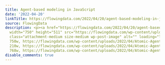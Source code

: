 ```yaml
---
title: Agent-based modeling in JavaScript
date: '2022-04-20'
linkTitle: https://flowingdata.com/2022/04/20/agent-based-modeling-in-javascript/
source: FlowingData
description: <p><a href="https://flowingdata.com/2022/04/20/agent-based-modeling-in-javascript/"><img
  width="750" height="511" src="https://flowingdata.com/wp-content/uploads/2022/04/Atomic-Agents-750x511.png"
  class="attachment-medium size-medium wp-post-image" alt="" loading="lazy" srcset="https://flowingdata.com/wp-content/uploads/2022/04/Atomic-Agents-750x511.png
  750w, https://flowingdata.com/wp-content/uploads/2022/04/Atomic-Agents-210x143.png
  210w, https://flowingdata.com/wp-content/uploads/2022/04/Atomic-Agents-768x523.png
  768w, https://flowingdata.com/wp-content/uploads/2022/04/Atomic-Agents.png ...
disable_comments: true
---
```

<p><a href="https://flowingdata.com/2022/04/20/agent-based-modeling-in-javascript/"><img width="750" height="511" src="https://flowingdata.com/wp-content/uploads/2022/04/Atomic-Agents-750x511.png" class="attachment-medium size-medium wp-post-image" alt="" loading="lazy" srcset="https://flowingdata.com/wp-content/uploads/2022/04/Atomic-Agents-750x511.png 750w, https://flowingdata.com/wp-content/uploads/2022/04/Atomic-Agents-210x143.png 210w, https://flowingdata.com/wp-content/uploads/2022/04/Atomic-Agents-768x523.png 768w, https://flowingdata.com/wp-content/uploads/2022/04/Atomic-Agents.png ...